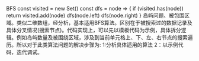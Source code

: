 BFS
const visited = new Set()
const dfs = node => {
  if (visited.has(node)) return
  visited.add(node)
  dfs(node.left)
  dfs(node.right)
}
岛屿问题、被包围区域。类似二维数组，经分析，基本适用BFS算法。区别在于被搜索过的数据记录及具体分叉情况(搜索节点)。代码实现上，可以先以模板代码为示例，具体拆分逻辑。例如岛屿数量及被围绕区域，涉及到当前单元格上、下、左、右节点的搜索遍历。所以对于此类算法问题的解决步骤为: 1:分析具体适用的算法 2：以示例代码，迭代调试。